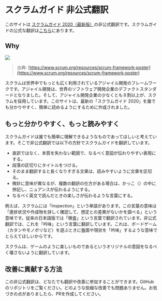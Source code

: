 # スクラムガイド 非公式翻訳

このサイトは [スクラムガイド 2020（最新版）](https://scrumguides.org/scrum-guide.html)の非公式翻訳です。スクラムガイドの公式な翻訳は[こちら](https://scrumguides.org/docs/scrumguide/v2020/2020-Scrum-Guide-Japanese.pdf)にあります。

## Why

![](https://user-images.githubusercontent.com/1475839/154071568-ac759c9f-a8da-4c71-bc5b-13ce4e3df87c.png)

> 出典: [https://www.scrum.org/resources/scrum-framework-poster](https://www.scrum.org/resources/scrum-framework-poster)

スクラムは世界中でもっとも広く利用されているアジャイル開発のフレームワークです。アジャイル開発は、世界のソフトウェア開発企業のデファクトスタンダードとなりました。そして、アジャイル開発企業の少なくとも８割以上が、スクラムを採用しています。このサイトは、最新の「スクラムガイド 2020」を誰でも分かりやすく、簡単に読めるようにするために作成されました。

## もっと分かりやすく、もっと読みやすく

スクラムガイドは誰でも簡単に理解できるようなものであってほしいと考えています。そこで非公式翻訳では以下の方針でスクラムガイドを翻訳しています。

* 直訳ではなく、本質を失わない範囲で、なるべく意図が伝わりやすい表現にする。
* 段落の区切りにタイトルをつける。
* そのまま翻訳すると長くなりすぎる文章は、読みやすいように文章を区切る。
* 微妙に意味が異なるが、複数の翻訳の仕方がある場合は、かっこ（）の中に併記し、ニュアンスが伝わるようにする。
* なるべく英文で読んだときの楽しさが伝わるような言葉にする。

例えば、スクラムには「Inspection」という単語があります。この言葉の意味は「進捗状況や作成物を詳しく確認して、想定との差異がないかを調べる」という意味です。従来の日本語版では「検査」という言葉で翻訳されています。非公式翻訳では、これを「吟味」という言葉に翻訳しています。これは、ボードゲーム（カタンやモノポリなど）を遊ぶときに盤面や現状を「吟味」するような意味でとらえてほしいからです。

スクラムは、ゲームのように楽しいものであるというオリジナルの意図をなるべく壊さないように翻訳しています。

## 改善に貢献する方法

この非公式翻訳は、どなたでも翻訳や改善に参加することができます。GitHubのリポジトリをご覧ください。どのような些細な改善でも問題ありません。お気づきの点がありましたら、PRを作成してください。
